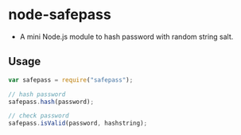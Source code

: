 # node-safepass

+ A mini Node.js module to hash password with random string salt.

## Usage

```javascript
var safepass = require("safepass");

// hash password
safepass.hash(password);

// check password
safepass.isValid(password, hashstring);

```